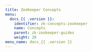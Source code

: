 ```yaml
---
title: ZooKeeper Concepts
menu:
  docs_{{ .version }}:
    identifier: zk-concepts-zookeeper
    name: Concepts
    parent: zk-zookeeper-guides
    weight: 20
menu_name: docs_{{ .version }}
---
```

